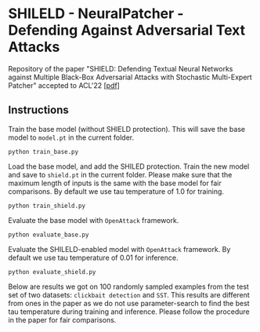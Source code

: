 # SHILELD - NeuralPatcher - Defending Against Adversarial Text Attacks
Repository of the paper "SHIELD: Defending Textual Neural Networks against Multiple Black-Box Adversarial Attacks with Stochastic Multi-Expert Patcher" accepted to ACL'22 [[pdf]](https://arxiv.org/abs/2011.08908)

## Instructions

Train the base model (without SHIELD protection). This will save the base model to ```model.pt``` in the current folder.
```
python train_base.py
```

Load the base model, and add the SHILED protection. Train the new model and save to ```shield.pt``` in the current folder. Please make sure that the maximum length of inputs is the same with the base model for fair comparisons. By default we use tau temperature of 1.0 for training.
```
python train_shield.py
```

Evaluate the base model with ```OpenAttack``` framework.
```
python evaluate_base.py
```

Evaluate the SHILELD-enabled model with ```OpenAttack``` framework. By default we use tau temperature of 0.01 for inference.
```
python evaluate_shield.py
```

Below are results we got on 100 randomly sampled examples from the test set of two datasets: ```clickbait detection``` and ```SST```. This results are different from ones in the paper as we do not use parameter-search to find the best tau temperature during training and inference. Please follow the procedure in the paper for fair comparisons.

```

```


